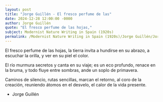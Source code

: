 ```yaml
---
layout: post
title: "Jorge Guillén - El fresco perfume de las"
date: 2024-12-28 12:00:00 -0000
author: Jorge Guillén
quote: "El fresco perfume de las hojas,"
subject: Modernist Nature Writing in Spain (1920s)
permalink: /Modernist Nature Writing in Spain (1920s)/Jorge Guillén/Jorge Guillén - El fresco perfume de las
---
```


El fresco perfume de las hojas,
la tierra invita a hundirse en su abrazo,
a escuchar la orilla, 
y ver en su piel el color.

El río murmura secretos
y canta en su viaje;
es un eco profundo, 
renace en la bruma,
y todo fluye entre sombras,
ande un soplo de primavera. 

Caminos de silencio, rutas sencillas,
marcan el retorno,
al coro de la creación,
reuniendo átomos en el desvelo,
el calor de la vida presente.

- Jorge Guillén
